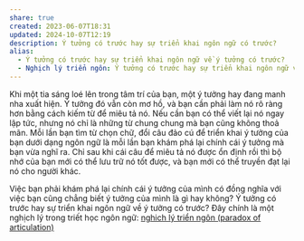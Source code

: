 ```yaml
---
share: true
created: 2023-06-07T18:31
updated: 2024-10-07T12:19
description: Ý tưởng có trước hay sự triển khai ngôn ngữ có trước?
alias:
  - Ý tưởng có trước hay sự triển khai ngôn ngữ về ý tưởng có trước?
  - Nghịch lý triển ngôn: Ý tưởng có trước hay sự triển khai ngôn ngữ về ý tưởng có trước?
---
```

Khi một tia sáng loé lên trong tâm trí của bạn, một ý tưởng hay đang manh nha xuất hiện. Ý tưởng đó vẫn còn mơ hồ, và bạn cần phải làm nó rõ ràng hơn bằng cách kiếm từ để miêu tả nó. Nếu cần bạn có thể viết lại nó ngay lập tức, nhưng nó chỉ là những từ chung chung mà bạn cũng không thoả mãn. Mỗi lần bạn tìm từ chọn chữ, đổi câu đảo cú để triển khai ý tưởng của bạn dưới dạng ngôn ngữ là mỗi lần bạn khám phá lại chính cái ý tưởng mà bạn vừa nghĩ ra. Chỉ sau khi cái câu để miêu tả nó được ổn định rồi thì bộ nhớ của bạn mới có thể lưu trữ nó tốt được, và bạn mới có thể truyền đạt lại nó cho người khác.

Việc bạn phải khám phá lại chính cái ý tưởng của mình có đồng nghĩa với việc bạn cũng chẳng biết ý tưởng của mình là gì hay không? Ý tưởng có trước hay sự triển khai ngôn ngữ về ý tưởng có trước? Đây chính là một nghịch lý trong triết học ngôn ngữ: [nghich lý triển ngôn (paradox of articulation)](https://aeon.co/essays/what-comes-first-ideas-or-words-the-paradox-of-articulation)
